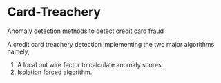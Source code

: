 # Card-Treachery
Anomaly detection methods to detect credit card fraud

A credit card treachery detection implementing the two major algorithms namely,
1. A local out wire factor to calculate anomaly scores.
2. Isolation forced algorithm. 

